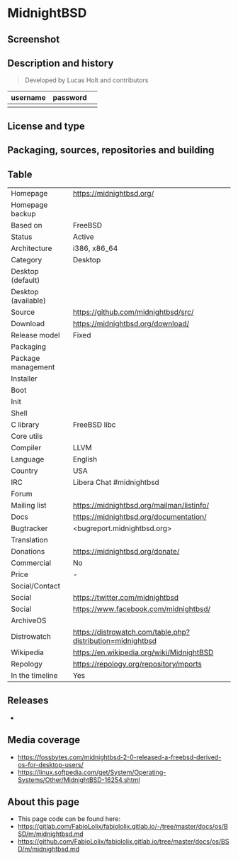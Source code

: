 # MidnightBSD

## Screenshot


## Description and history

>

> Developed by Lucas Holt and contributors

| username | password |  |
|----------|----------|--|
|  |  |  |


## License and type

>


## Packaging, sources, repositories and building

>


## Table

|                       |  |
|-----------------------|--|
| Homepage              | <https://midnightbsd.org/> |
| Homepage backup       |  |
| Based on              | FreeBSD |
| Status                | Active |
| Architecture          | i386, x86_64 |
| Category              | Desktop |
| Desktop (default)     |  |
| Desktop (available)   |  |
| Source                | <https://github.com/midnightbsd/src/> |
| Download              | <https://midnightbsd.org/download/> |
| Release model         | Fixed |
| Packaging             |  |
| Package management    |  |
| Installer             |  |
| Boot                  |  |
| Init                  |  |
| Shell                 |  |
| C library             | FreeBSD libc |
| Core utils            |  |
| Compiler              | LLVM |
| Language              | English |
| Country               | USA |
| IRC                   | Libera Chat #midnightbsd |
| Forum                 |  |
| Mailing list          | <https://midnightbsd.org/mailman/listinfo/> |
| Docs                  | <https://midnightbsd.org/documentation/> |
| Bugtracker            | <bugreport.midnightbsd.org> |
| Translation           |  |
| Donations             | <https://midnightbsd.org/donate/> |
| Commercial            | No |
| Price                 | - |
| Social/Contact        |  |
| Social                | <https://twitter.com/midnightbsd> |
| Social                | <https://www.facebook.com/midnightbsd/> |
| ArchiveOS             |  |
| Distrowatch           | <https://distrowatch.com/table.php?distribution=midnightbsd> |
| Wikipedia             | <https://en.wikipedia.org/wiki/MidnightBSD> |
| Repology              | <https://repology.org/repository/mports> |
| In the timeline       | Yes |


## Releases

* 


## Media coverage

* <https://fossbytes.com/midnightbsd-2-0-released-a-freebsd-derived-os-for-desktop-users/>
* <https://linux.softpedia.com/get/System/Operating-Systems/Other/MidnightBSD-16254.shtml>


## About this page

* This page code can be found here:
* <https://gitlab.com/FabioLolix/fabiololix.gitlab.io/-/tree/master/docs/os/BSD/m/midnightbsd.md>
* <https://github.com/FabioLolix/fabiololix.gitlab.io/tree/master/docs/os/BSD/m/midnightbsd.md>
